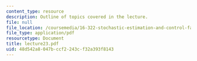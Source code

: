 ```yaml
---
content_type: resource
description: Outline of topics covered in the lecture.
file: null
file_location: /coursemedia/16-322-stochastic-estimation-and-control-fall-2004/48d542a8047bccf2243cf32a393f8143_lecture23.pdf
file_type: application/pdf
resourcetype: Document
title: lecture23.pdf
uid: 48d542a8-047b-ccf2-243c-f32a393f8143
---
```

